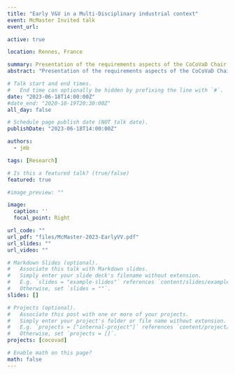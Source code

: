 ```yaml
---
title: "Early V&V in a Multi-Disciplinary industrial context"
event: McMaster Invited talk
event_url: 

active: true

location: Rennes, France

summary: Presentation of the requirements aspects of the CoCoVaD Chair at McMaster seminars
abstract: "Presentation of the requirements aspects of the CoCoVaD Chair at McMaster seminars"

# Talk start and end times.
#   End time can optionally be hidden by prefixing the line with `#`.
date: "2023-06-18T14:00:00Z"
#date_end: "2020-10-19T20:30:00Z"
all_day: false

# Schedule page publish date (NOT talk date).
publishDate: "2023-06-18T14:00:00Z"

authors: 
  - jmb

tags: [Research]

# Is this a featured talk? (true/false)
featured: true

#image_preview: ""

image:
  caption: ''
  focal_point: Right

url_code: ""
url_pdf: "files/McMaster-2023-EarlyVV.pdf"
url_slides: ""
url_video: ""

# Markdown Slides (optional).
#   Associate this talk with Markdown slides.
#   Simply enter your slide deck's filename without extension.
#   E.g. `slides = "example-slides"` references `content/slides/example-slides.md`.
#   Otherwise, set `slides = ""`.
slides: []

# Projects (optional).
#   Associate this post with one or more of your projects.
#   Simply enter your project's folder or file name without extension.
#   E.g. `projects = ["internal-project"]` references `content/project/deep-learning/index.md`.
#   Otherwise, set `projects = []`.
projects: [cocovad]

# Enable math on this page?
math: false
---
```

